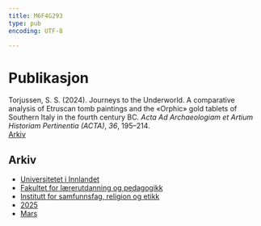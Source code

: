 ```yaml
---
title: M6F4G293
type: pub
encoding: UTF-8

---
```

<h1>Publikasjon</h1>
<article id="csl-bib-container-M6F4G293" class="csl-bib-container">
  <div class="csl-bib-body"> <div class="csl-entry">Torjussen, S. S. (2024). Journeys to the Underworld. A comparative analysis of Etruscan tomb paintings and the «Orphic» gold tablets of Southern Italy in the fourth century BC. <i>Acta Ad Archaeologiam et Artium Historiam Pertinentia (ACTA)</i>, <i>36</i>, 195–214.</div> </div>
  <div class="csl-bib-buttons">
    <a href="#taxonomy-article-M6F4G293" alt="archive" class="csl-bib-button">Arkiv</a>
  </div>
  <div id="csl-bib-meta-container-M6F4G293"></div>
</article>
<div id="csl-bib-meta-M6F4G293" class="csl-bib-meta">
  <article id="taxonomy-article-M6F4G293" class="taxonomy-article">
    <h1>Arkiv</h1>
    <ul>
      <li><a href="{{< params subfolder >}}nn/archive/?key=3DCRN523">Universitetet i Innlandet</a></li>
      <li><a href="{{< params subfolder >}}nn/archive/?key=WYNZA47F">Fakultet for lærerutdanning og pedagogikk</a></li>
      <li><a href="{{< params subfolder >}}nn/archive/?key=XY7UYWKQ">Institutt for samfunnsfag, religion og etikk</a></li>
      <li><a href="{{< params subfolder >}}nn/archive/?key=Z8HBTF29">2025</a></li>
      <li><a href="{{< params subfolder >}}nn/archive/?key=BFNZXYPD">Mars</a></li>
    </ul>
  </article>
</div>

